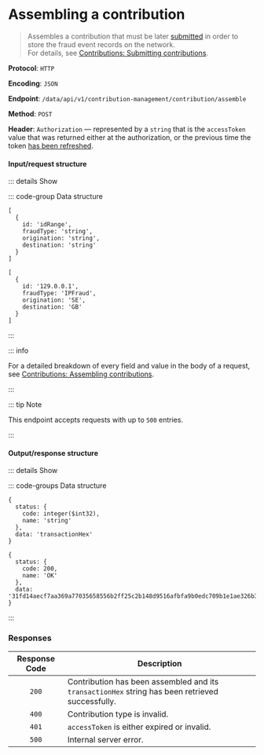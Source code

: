 # Assembling a contribution

> Assembles a contribution that must be later [submitted](submitting-a-contribution.md) in order to store the fraud event records on the network.\
> For details, see [Contributions: Submitting contributions](../../overview/contributions.md#submitting-contributions).

**Protocol**: `HTTP`

**Encoding**: `JSON`

**Endpoint**: `/data/api/v1/contribution-management/contribution/assemble`

**Method**: `POST`

**Header**: `Authorization` — represented by a `string` that is the `accessToken` value that was returned either at the authorization, or the previous time the token [has been refreshed](../auth-controller/refreshing-authentication-tokens.md).

#### Input/request structure

::: details Show

::: code-group Data structure

```json5 [Structure]
[
  {
    id: 'idRange',
    fraudType: 'string',
    origination: 'string',
    destination: 'string'
  }
]
```

```json5 [Example]
[
  {
    id: '129.0.0.1',
    fraudType: 'IPFraud',
    origination: 'SE',
    destination: 'GB'
  }
]
```

:::

::: info

For a detailed breakdown of every field and value in the body of a request, see [Contributions: Assembling contributions](../../overview/contributions.md#assembling-contributions).

:::

::: tip Note

This endpoint accepts requests with up to `500` entries.

:::

#### Output/response structure

::: details Show

::: code-groups Data structure

```json5 [Structure]
{
  status: {
    code: integer($int32),
    name: 'string'
  },
  data: 'transactionHex'
}
```

```json5 [Example]
{
  status: {
    code: 200,
    name: 'OK'
  },
  data: '31fd14aecf7aa369a77035658556b2ff25c2b148d9516afbfa9b0edc709b1e1ae326b377b223e8e8486fee4d997ef03c29bcc6ead443daa68f0d397ceea2f78f7ede2df67d1f2f04bcbc51c40effce9f4f8d3b66394b0b2b0c094f8347117d08539a4a19f3bc8b75bc4dab24385fe3c5ef8faafc61d38095c594b30b33275613'
}
```

:::

### Responses

| Response Code | Description |
| :-: | --- |
| `200` | Contribution has been assembled and its `transactionHex` string has been retrieved successfully. |
| `400` | Contribution type is invalid. |
| `401` | `accessToken` is either expired or invalid. |
| `500` | Internal server error. |
